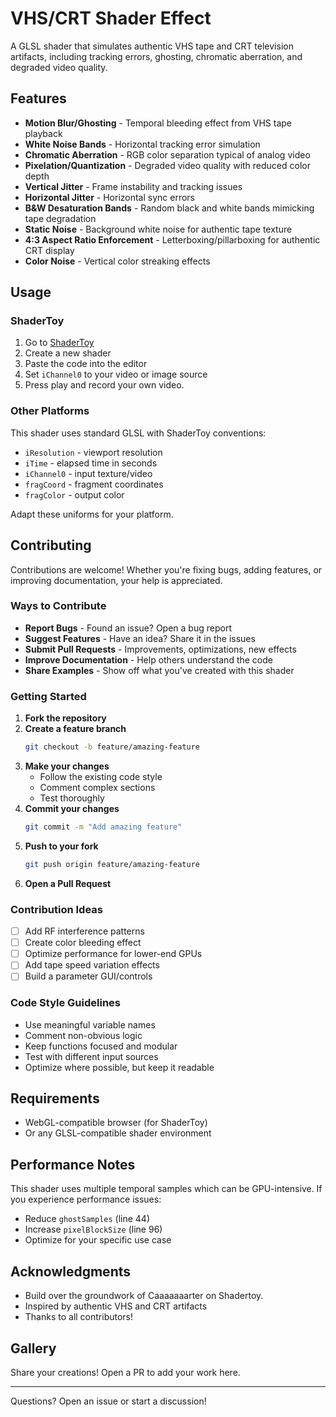 # VHS/CRT Shader Effect 

A GLSL shader that simulates authentic VHS tape and CRT television artifacts, including tracking errors, ghosting, chromatic aberration, and degraded video quality.


## Features

- **Motion Blur/Ghosting** - Temporal bleeding effect from VHS tape playback
- **White Noise Bands** - Horizontal tracking error simulation
- **Chromatic Aberration** - RGB color separation typical of analog video
- **Pixelation/Quantization** - Degraded video quality with reduced color depth
- **Vertical Jitter** - Frame instability and tracking issues
- **Horizontal Jitter** - Horizontal sync errors
- **B&W Desaturation Bands** - Random black and white bands mimicking tape degradation
- **Static Noise** - Background white noise for authentic tape texture
- **4:3 Aspect Ratio Enforcement** - Letterboxing/pillarboxing for authentic CRT display
- **Color Noise** - Vertical color streaking effects

## Usage

### ShaderToy
1. Go to [ShaderToy](https://www.shadertoy.com/)
2. Create a new shader
3. Paste the code into the editor
4. Set `iChannel0` to your video or image source
5. Press play and record your own video.

### Other Platforms
This shader uses standard GLSL with ShaderToy conventions:
- `iResolution` - viewport resolution
- `iTime` - elapsed time in seconds
- `iChannel0` - input texture/video
- `fragCoord` - fragment coordinates
- `fragColor` - output color

Adapt these uniforms for your platform.


## Contributing 

Contributions are welcome! Whether you're fixing bugs, adding features, or improving documentation, your help is appreciated.

### Ways to Contribute

- **Report Bugs** - Found an issue? Open a bug report
- **Suggest Features** - Have an idea? Share it in the issues
- **Submit Pull Requests** - Improvements, optimizations, new effects
- **Improve Documentation** - Help others understand the code
- **Share Examples** - Show off what you've created with this shader

### Getting Started

1. **Fork the repository**
2. **Create a feature branch**
   ```bash
   git checkout -b feature/amazing-feature
   ```
3. **Make your changes**
   - Follow the existing code style
   - Comment complex sections
   - Test thoroughly
4. **Commit your changes**
   ```bash
   git commit -m "Add amazing feature"
   ```
5. **Push to your fork**
   ```bash
   git push origin feature/amazing-feature
   ```
6. **Open a Pull Request**

### Contribution Ideas

- [ ] Add RF interference patterns
- [ ] Create color bleeding effect
- [ ] Optimize performance for lower-end GPUs
- [ ] Add tape speed variation effects
- [ ] Build a parameter GUI/controls

### Code Style Guidelines

- Use meaningful variable names
- Comment non-obvious logic
- Keep functions focused and modular
- Test with different input sources
- Optimize where possible, but keep it readable

## Requirements

- WebGL-compatible browser (for ShaderToy)
- Or any GLSL-compatible shader environment

## Performance Notes

This shader uses multiple temporal samples which can be GPU-intensive. If you experience performance issues:
- Reduce `ghostSamples` (line 44)
- Increase `pixelBlockSize` (line 96)
- Optimize for your specific use case


## Acknowledgments
- Build over the groundwork of Caaaaaaarter on Shadertoy.
- Inspired by authentic VHS and CRT artifacts
- Thanks to all contributors!

## Gallery

Share your creations! Open a PR to add your work here.

---


Questions? Open an issue or start a discussion!
